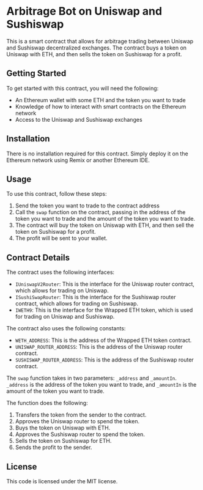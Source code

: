 # Arbitrage Bot on Uniswap and Sushiswap

This is a smart contract that allows for arbitrage trading between Uniswap and Sushiswap decentralized exchanges. The contract buys a token on Uniswap with ETH, and then sells the token on Sushiswap for a profit. 

## Getting Started

To get started with this contract, you will need the following:

- An Ethereum wallet with some ETH and the token you want to trade
- Knowledge of how to interact with smart contracts on the Ethereum network
- Access to the Uniswap and Sushiswap exchanges

## Installation

There is no installation required for this contract. Simply deploy it on the Ethereum network using Remix or another Ethereum IDE. 

## Usage

To use this contract, follow these steps:

1. Send the token you want to trade to the contract address
2. Call the `swap` function on the contract, passing in the address of the token you want to trade and the amount of the token you want to trade.
3. The contract will buy the token on Uniswap with ETH, and then sell the token on Sushiswap for a profit.
4. The profit will be sent to your wallet.

## Contract Details

The contract uses the following interfaces:

- `IUniswapV2Router`: This is the interface for the Uniswap router contract, which allows for trading on Uniswap.
- `ISushiSwapRouter`: This is the interface for the Sushiswap router contract, which allows for trading on Sushiswap.
- `IWETH9`: This is the interface for the Wrapped ETH token, which is used for trading on Uniswap and Sushiswap.

The contract also uses the following constants:

- `WETH_ADDRESS`: This is the address of the Wrapped ETH token contract.
- `UNISWAP_ROUTER_ADDRESS`: This is the address of the Uniswap router contract.
- `SUSHISWAP_ROUTER_ADDRESS`: This is the address of the Sushiswap router contract.

The `swap` function takes in two parameters: `_address` and `_amountIn`. `_address` is the address of the token you want to trade, and `_amountIn` is the amount of the token you want to trade.

The function does the following:

1. Transfers the token from the sender to the contract.
2. Approves the Uniswap router to spend the token.
3. Buys the token on Uniswap with ETH.
4. Approves the Sushiswap router to spend the token.
5. Sells the token on Sushiswap for ETH.
6. Sends the profit to the sender.

## License

This code is licensed under the MIT license.
